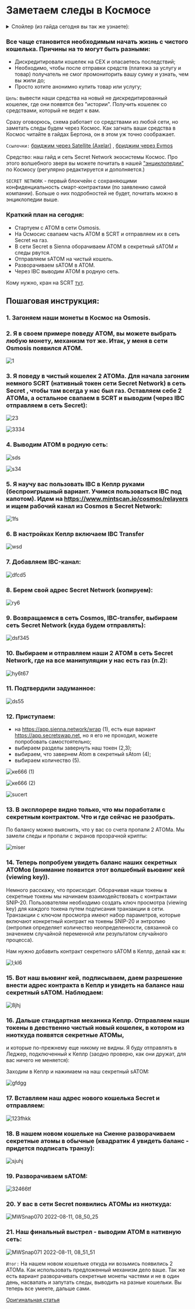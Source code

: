 # Заметаем следы в Космосе


<details>
  <summary>Спойлер (из гайда сегодня вы так же узнаете):</summary>
 
 + Как вручную отправлять токены в Космосе через IBC в Кеплере;
  + Особенности работы Secret Network и viewing key в ней.
</details>

### Все чаще становится необходимым начать жизнь с чистого кошелька. Причины на то могут быть разными:

+ Дискредитировали кошелек на CEX и опасаетесь последствий;
+ Необходимо, чтобы после отправки средств (платежа за услугу и товар) получатель не смог промониторить вашу сумку и узнать, чем вы жили до;
+ Просто хотите анонимно купить товар или услугу;

`Цель`: вывести наши средства на новый не дискредитированный кошелек, где они появятся без "истории". Получить кошелек со средствами, который не ведет к вам.

Сразу оговорюсь, схема работает со средствами из любой сети, но заметать следы будем через Космос. Как загнать ваши средства в Космос читайте в гайдах Бертона, он в этом уж точно соображает. 

`Ссылочки:` [бриджим через Satellite (Axelar)](https://teletype.in/@creeptah/evm_to_cosmos_2) , [бриджим через Evmos](https://teletype.in/@creeptah/evm_to_cosmos)

Средство: наш гайд и сеть Secret Network экосистемы Космос. Про этого волшебного зверя вы можете почитать в нашей ["энциклопедии"](https://teletype.in/@creeptahfarm/cosmos_guide) по Космосу
(регулярно редактируется и дополняется.)

`SECRET NETWORK` - первый блокчейн с сохраняющими конфиденциальность смарт-контрактами (по заявлению самой компании). 
Больше о них подробностей не будет, почитать можно в энциклопедии выше.

### Краткий план на сегодня:

+ Стартуем с АТОМ в сети Osmosis.
+ На Осмосис свапаем часть ATOM в SCRT и отправляем их в сеть Secret на газ.
+ В сети Secret в Sienna оборачиваем ATOM в секретный sATOM и следы рвутся.
+ Отправляем sATOM на чистый кошель.
+ Разворачиваем sATOM в ATOM.
+ Через IBC выводим АТОМ в родную сеть.

Кому нужно, кран на SCRT [тут](https://stakely.io/en/faucet/secret-network).
## Пошаговая инструкция:

### 1. Загоняем наши монеты в Космос на Osmosis.
### 2. Я в своем примере поведу АТОМ, вы можете выбрать любую монету, механизм тот же. Итак, у меня в сети Osmosis появился АТОМ.

![1](https://user-images.githubusercontent.com/44331529/184069914-b03e378c-4b5d-4609-8ea9-08f3bc6cfb1f.png)

### 3. Я поведу в чистый кошелек 2 ATOMа. Для начала загоним немного SCRT (нативный токен сети Secret Network) в сеть Secret , чтобы там всегда у нас был газ. Оставляем себе 2 АТOMa, а остальное свапаем в SCRT и выводим (через IBC отправляем в сеть Secret):

![23](https://user-images.githubusercontent.com/44331529/184070006-e481210a-16a4-40a7-9786-185b733ca480.png)

![3334](https://user-images.githubusercontent.com/44331529/184070064-3762d2ed-0fe6-4597-adfe-b31729ca91a4.png)

### 4. Выводим АТОМ в родную сеть:

![sds](https://user-images.githubusercontent.com/44331529/184070160-8e2d5139-7049-4331-adc9-b79b39d92691.png)

![s34](https://user-images.githubusercontent.com/44331529/184070184-fa5d54ef-706f-4d31-b15a-7ebce9b45ca2.png)

### 5. Я научу вас пользовать IBC в Кеплр руками (беспроигрышный вариант. Учимся пользоваться IBC под капотом). Идем на https://www.mintscan.io/cosmos/relayers и ищем рабочий канал из Cosmos в Secret Network:

![1fs](https://user-images.githubusercontent.com/44331529/184070386-6f1101cc-c72c-4d72-bf2a-99129b20035d.png)

### 6. В настройках Кеплр включаем IBC Transfer

![wsd](https://user-images.githubusercontent.com/44331529/184070513-a7966f1c-db9f-4fd7-8629-faed6753f25e.png)

### 7. Добавляем IBC-канал:

![dfcd5](https://user-images.githubusercontent.com/44331529/184070568-d97c3766-66fe-4007-a9c7-c566e0c9fb3e.png)

### 8. Берем свой адрес Secret Network (копируем):

![ry6](https://user-images.githubusercontent.com/44331529/184070615-2ffb9596-ec57-4d3c-85ed-e53e97cb991c.png)

### 9. Возвращаемся в сеть Cosmos, IBC-transfer, выбираем сеть Secret Network (куда будем отправлять):

![dsf345](https://user-images.githubusercontent.com/44331529/184070688-2782bace-fbac-40d9-bf65-a3d6de6d58a1.png)

### 10. Выбираем и отправляем наши 2 ATOM в сеть Secret Network, где на все манипуляции у нас есть газ (п.2):

![hy6t67](https://user-images.githubusercontent.com/44331529/184070749-294520d2-114e-4517-96bf-a037d9c2ebdb.png)

### 11. Подтвердили задуманное:

![ds55](https://user-images.githubusercontent.com/44331529/184070805-d2551b77-bf5f-4ae7-8e50-b0be37573fa0.png)

### 12. Приступаем:

+ на https://app.sienna.network/wrap (1), есть еще вариант https://app.secretswap.net, но я его не проходил, можете попробовать самостоятельно;
+ выбираем разделы завернуть наш токен (2,3);
+ выбираем, что завернем Atom в секретный sAtom (4);
+ выбираем количество (5).

![ке666 (1)](https://user-images.githubusercontent.com/44331529/184070984-0b5a6198-c3c1-44e5-8291-077eaddb2fe4.png)

![ке666 (2)](https://user-images.githubusercontent.com/44331529/184070988-239bf8e3-c25f-4149-bb93-924af72c8bc8.png)

![sucert](https://user-images.githubusercontent.com/44331529/184071076-896a965d-fe50-4968-9310-e9424fe569e5.png)

### 13. В эксплорере видно только, что мы поработали с секретным контрактом. Что и где сейчас не разобрать. 
По балансу можно выяснить, что у вас со счета пропали 2 АТОМа. Мы замели следы и пропали с экранов прозрачной крипты:

![miser](https://user-images.githubusercontent.com/44331529/184071206-88d0c8f0-c96c-4177-86fc-aa7e4bf9c6e0.png)

### 14. Теперь попробуем увидеть баланс наших секретных АТОМов (внимание появится этот волшебный вьювинг кей (viewing key)). 
Немного расскажу, что происходит. Оборачивая наши токены в секретные токены мы начинаем взаимодействовать с контрактами SNIP-20. 
Пользователям необходимо создать ключ просмотра (viewing key) для каждого токена путем подписания транзакции в сети. 
Транзакции с ключом просмотра имеют набор параметров, которые включают конкретный контракт на токены SNIP-20 и энтропию 
(энтропия определяет количество неопределенности, связанной со значением случайной переменной или результатом случайного процесса). 

Нам нужно добавить контракт секретного sATOM в Кеплр, делай как я:

![l;kl6](https://user-images.githubusercontent.com/44331529/184071322-5d4dba10-370a-4940-bea0-26e911a5fa3e.png)

### 15. Вот наш вьювинг кей, подписываем, даем разрешение внести адрес контракта в Кеплр и увидеть на балансе наш секретный sATOM. Наблюдаем:

![8jhj](https://user-images.githubusercontent.com/44331529/184071417-afa4e7db-1dae-4946-b42e-9686263c0e03.png)

### 16. Дальше стандартная механика Кеплр. Отправляем наши токены в девственно чистый новый кошелек, в котором из ниоткуда появятся секретные АТОМы, 
и которые по-прежнему еще никому не видны. Я буду отправлять в Леджер, подключенный к Кеплр (заодно проверю, как они дружат, для вас ничего не меняется):

Заходим в Кеплр и нажимаем на наш секретный sATOM:

![gfdgg](https://user-images.githubusercontent.com/44331529/184071485-84b04e80-1431-4597-9b30-e24e6f11bedd.png)

### 17. Вставляем наш адрес нового кошелька Secret и отправляем:

![123fhkk](https://user-images.githubusercontent.com/44331529/184071540-8a839293-b1aa-4efb-bb10-dd4f1c0df4f2.png)

### 18. В нашем новом кошельке на Сиенне разворачиваем секретные атомы в обычные (квадратик 4 увидеть баланс - придется подписать транзу):

![sjuhj](https://user-images.githubusercontent.com/44331529/184071603-75813e33-e093-44b3-94db-8c39c7ef4893.png)

### 19. Разворачиваем sATOM:

![32466tf](https://user-images.githubusercontent.com/44331529/184071652-ba95b24d-ee49-48d5-89f6-38b161782782.png)

### 20. У вас в сети Secret появились АТОМы из ниоткуда:

![MWSnap070 2022-08-11, 08_50_25](https://user-images.githubusercontent.com/44331529/184071703-3a1533e4-bb29-40d7-a684-6a33469dfb44.png)

### 21. Наш финальный выстрел - выводим АТОМ в нативную сеть:

![MWSnap071 2022-08-11, 08_51_51](https://user-images.githubusercontent.com/44331529/184071856-0c8c7c37-a370-4390-86ab-cc9941b05e94.png)

`Итог:` На нашем новом кошельке откуда ни возьмись появились 2 АТОМа. Как использовать предложенный механизм дело ваше. 
Так же есть вариант разворачивать секретные монеты частями и не в один день, насвапать и запутать следы, 
выводить на разные кошельки. Вы теперь все умеете, дальше сами.

[Оригинальная статья](https://teletype.in/@creeptah/SecretCosmos)





